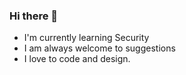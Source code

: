 ### Hi there 👋

- I'm currently learning Security
- I am always welcome to suggestions
- I love to code and design.


